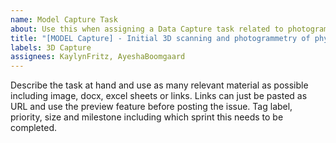 ```yaml
---
name: Model Capture Task
about: Use this when assigning a Data Capture task related to photogrammetry or photo
title: "[MODEL Capture] - Initial 3D scanning and photogrammetry of physical artifacts"
labels: 3D Capture
assignees: KaylynFritz, AyeshaBoomgaard
---
```


Describe the task at hand and use as many relevant material as possible including image, docx, excel sheets or links. Links can just be pasted as URL and use the preview feature before posting the issue. Tag label, priority, size and milestone including which sprint this needs to be completed.